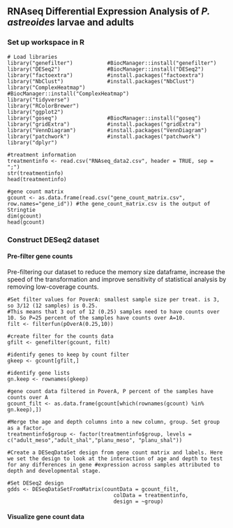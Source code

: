 ## RNAseq Differential Expression Analysis of _P. astreoides_ larvae and adults ######

### Set up workspace in R 

```{r}
# Load libraries
library("genefilter")           #BiocManager::install("genefilter") 
library("DESeq2")               #BiocManager::install("DESeq2")
library("factoextra")           #install.packages("factoextra")
library("NbClust")              #install.packages("NbClust")
library("ComplexHeatmap")       #BiocManager::install("ComplexHeatmap")
library("tidyverse")            
library("RColorBrewer")
library("ggplot2")              
library("goseq")                #BiocManager::install("goseq")
library("gridExtra")            #install.packages("gridExtra")
library("VennDiagram")          #install.packages("VennDiagram")
library("patchwork")            #install.packages("patchwork")
library("dplyr")

#treatment information
treatmentinfo <- read.csv("RNAseq_data2.csv", header = TRUE, sep = ";")
str(treatmentinfo)
head(treatmentinfo)

#gene count matrix
gcount <- as.data.frame(read.csv("gene_count_matrix.csv", row.names="gene_id")) #the gene_count_matrix.csv is the output of Stringtie
dim(gcount)
head(gcount)
```
### Construct DESeq2 dataset
#### Pre-filter gene counts
Pre-filtering our dataset to reduce the memory size dataframe, increase the speed of the transformation and improve sensitivity of statistical analysis by removing low-coverage counts. 

```
#Set filter values for PoverA: smallest sample size per treat. is 3, so 3/12 (12 samples) is 0.25. 
#This means that 3 out of 12 (0.25) samples need to have counts over 10. So P=25 percent of the samples have counts over A=10. 
filt <- filterfun(pOverA(0.25,10))

#create filter for the counts data
gfilt <- genefilter(gcount, filt)

#identify genes to keep by count filter
gkeep <- gcount[gfilt,]

#identify gene lists
gn.keep <- rownames(gkeep)

#gene count data filtered in PoverA, P percent of the samples have counts over A
gcount_filt <- as.data.frame(gcount[which(rownames(gcount) %in% gn.keep),])

#Merge the age and depth columns into a new column, group. Set group as a factor.
treatmentinfo$group <- factor(treatmentinfo$group, levels = c("adult_meso","adult_shal","planu_meso", "planu_shal"))

#Create a DESeqDataSet design from gene count matrix and labels. Here we set the design to look at the interaction of age and depth to test for any differences in gene #expression across samples attributed to depth and developmental stage.

#Set DESeq2 design
gdds <- DESeqDataSetFromMatrix(countData = gcount_filt,
                                  colData = treatmentinfo,
                                  design = ~group)
```

#### Visualize gene count data
